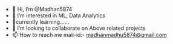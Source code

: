 - 👋 Hi, I’m @Madhan5874
- 👀 I’m interested in ML, Data Analytics 
- 🌱currently learning......
- 💞️ I’m looking to collaborate on Above related projects
- 📫 How to reach me
mail-id:- madhanmadhu5874@gmail.com
